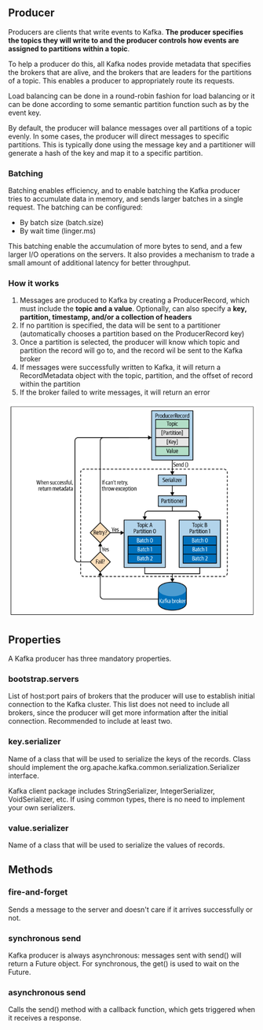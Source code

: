 ## Producer

Producers are clients that write events to Kafka. **The producer specifies the topics they will write to and the producer controls how events are assigned to partitions within a topic**.

To help a producer do this, all Kafka nodes provide metadata that specifies the brokers that are alive, and the brokers that are leaders for the partitions of a topic. This enables a producer to appropriately route its requests.

Load balancing can be done in a round-robin fashion for load balancing or it can be done according to some semantic partition function such as by the event key.

By default, the producer will balance messages over all partitions of a topic evenly. In some cases, the producer will direct messages to specific partitions. This is typically done using the message key and a partitioner will generate a hash of the key and map it to a specific partition.

### Batching

Batching enables efficiency, and to enable batching the Kafka producer tries to accumulate data in memory, and sends larger batches in a single request. The batching can be configured:

- By batch size (batch.size)
- By wait time (linger.ms)

This batching enable the accumulation of more bytes to send, and a few larger I/O operations on the servers. It also provides a mechanism to trade a small amount of additional latency for better throughput.

### How it works

1. Messages are produced to Kafka by creating a ProducerRecord, which must include the **topic and a value**. Optionally, can also specify a **key, partition, timestamp, and/or a collection of headers**
2. If no partition is specified, the data will be sent to a partitioner (automatically chooses a partition based on the ProducerRecord key)
3. Once a partition is selected, the producer will know which topic and partition the record will go to, and the record wil be sent to the Kafka broker
4. If messages were successfully written to Kafka, it will return a RecordMetadata object with the topic, partition, and the offset of record within the partition
5. If the broker failed to write messages, it will return an error

<img src="../../assets/producer.png">

## Properties

A Kafka producer has three mandatory properties.

### bootstrap.servers

List of host:port pairs of brokers that the producer will use to establish initial connection to the Kafka cluster. This list does not need to include all brokers, since the producer will get more information after the initial connection. Recommended to include at least two.

### key.serializer

Name of a class that will be used to serialize the keys of the records. Class should implement the org.apache.kafka.common.serialization.Serializer interface.

Kafka client package includes StringSerializer, IntegerSerializer, VoidSerializer, etc. If using common types, there is no need to implement your own serializers.

### value.serializer

Name of a class that will be used to serialize the values of records.

## Methods

### fire-and-forget

Sends a message to the server and doesn't care if it arrives successfully or not.

### synchronous send

Kafka producer is always asynchronous: messages sent with send() will return a Future object. For synchronous, the get() is used to wait on the Future.

### asynchronous send

Calls the send() method with a callback function, which gets triggered when it receives a response.
